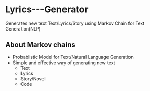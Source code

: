 # Lyrics---Generator
Generates new text Text/Lyrics/Story using Markov Chain for Text Generation(NLP)

## About Markov chains
- Probablistic Model for Text/Natural Language Generation
- Simple and effective way of generating new text
    - Text
    - Lyrics
    - Story/Novel
    - Code
